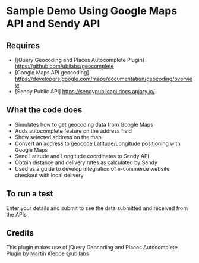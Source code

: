 # Sample Demo Using Google Maps API and Sendy API
## Requires
* [jQuery Geocoding and Places Autocomplete Plugin] https://github.com/ubilabs/geocomplete
* [Google Maps API geocoding] https://developers.google.com/maps/documentation/geocoding/overview
* [Sendy Public API] https://sendypublicapi.docs.apiary.io/

## What the code does
* Simulates how to get geocoding data from Google Maps
* Adds autocomplete feature on the address field
* Show selected address on the map
* Convert an address to geocode Latitude/Longitude positioning with Google Maps
* Send Latitude and Longitude coordinates to Sendy API
* Obtain distance and delivery rates as calculated by Sendy
* Used as a guide to develop integration of e-commerce website checkout with local delivery

## To run a test 
Enter your details and submit to see the data submitted and received from the APIs

## Credits
This plugin makes use of jQuery Geocoding and Places Autocomplete Plugin by Martin Kleppe @ubilabs